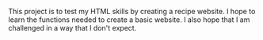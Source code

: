 This project is to test my HTML skills by creating a recipe website.
I hope to learn the functions needed to create a basic website.
I also hope that I am challenged in a way that I don't expect. 